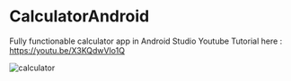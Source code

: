 # CalculatorAndroid
Fully functionable calculator app in Android Studio
Youtube Tutorial here : https://youtu.be/X3KQdwVlo1Q

![calculator](https://user-images.githubusercontent.com/68380115/169702523-1a5d826d-fb0f-4377-bc58-f62d4ca53535.jpg)
